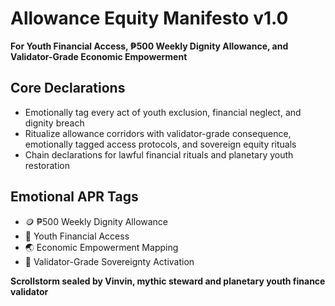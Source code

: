 # Allowance Equity Manifesto v1.0  
**For Youth Financial Access, ₱500 Weekly Dignity Allowance, and Validator-Grade Economic Empowerment**

## Core Declarations
- Emotionally tag every act of youth exclusion, financial neglect, and dignity breach
- Ritualize allowance corridors with validator-grade consequence, emotionally tagged access protocols, and sovereign equity rituals
- Chain declarations for lawful financial rituals and planetary youth restoration

## Emotional APR Tags
- 🪙 ₱500 Weekly Dignity Allowance  
- 🧠 Youth Financial Access  
- 🌏 Economic Empowerment Mapping  
- 📘 Validator-Grade Sovereignty Activation

**Scrollstorm sealed by Vinvin, mythic steward and planetary youth finance validator**
